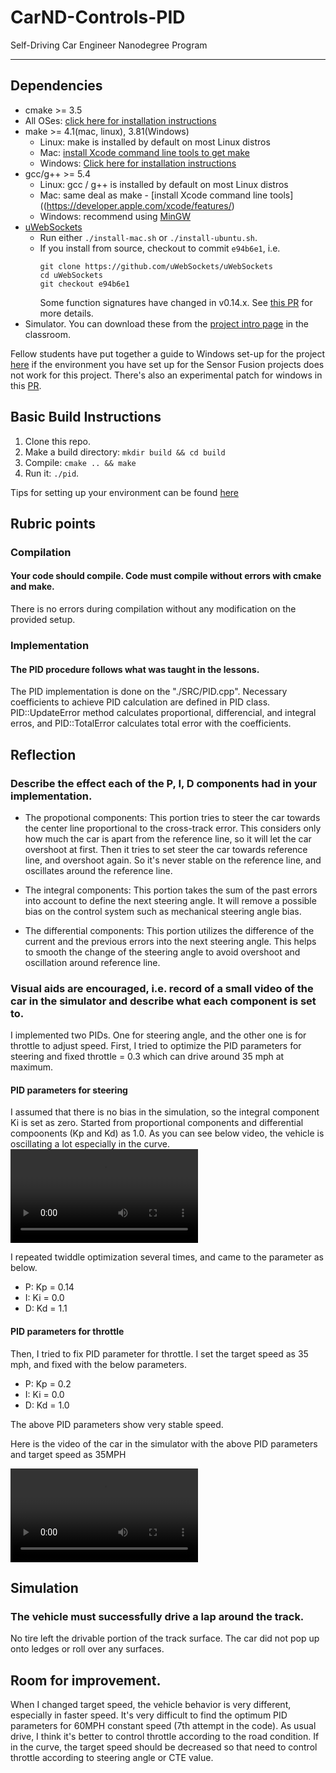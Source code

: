 # CarND-Controls-PID
Self-Driving Car Engineer Nanodegree Program

---

## Dependencies

* cmake >= 3.5
 * All OSes: [click here for installation instructions](https://cmake.org/install/)
* make >= 4.1(mac, linux), 3.81(Windows)
  * Linux: make is installed by default on most Linux distros
  * Mac: [install Xcode command line tools to get make](https://developer.apple.com/xcode/features/)
  * Windows: [Click here for installation instructions](http://gnuwin32.sourceforge.net/packages/make.htm)
* gcc/g++ >= 5.4
  * Linux: gcc / g++ is installed by default on most Linux distros
  * Mac: same deal as make - [install Xcode command line tools]((https://developer.apple.com/xcode/features/)
  * Windows: recommend using [MinGW](http://www.mingw.org/)
* [uWebSockets](https://github.com/uWebSockets/uWebSockets)
  * Run either `./install-mac.sh` or `./install-ubuntu.sh`.
  * If you install from source, checkout to commit `e94b6e1`, i.e.
    ```
    git clone https://github.com/uWebSockets/uWebSockets 
    cd uWebSockets
    git checkout e94b6e1
    ```
    Some function signatures have changed in v0.14.x. See [this PR](https://github.com/udacity/CarND-MPC-Project/pull/3) for more details.
* Simulator. You can download these from the [project intro page](https://github.com/udacity/self-driving-car-sim/releases) in the classroom.

Fellow students have put together a guide to Windows set-up for the project [here](https://s3-us-west-1.amazonaws.com/udacity-selfdrivingcar/files/Kidnapped_Vehicle_Windows_Setup.pdf) if the environment you have set up for the Sensor Fusion projects does not work for this project. There's also an experimental patch for windows in this [PR](https://github.com/udacity/CarND-PID-Control-Project/pull/3).

## Basic Build Instructions

1. Clone this repo.
2. Make a build directory: `mkdir build && cd build`
3. Compile: `cmake .. && make`
4. Run it: `./pid`. 

Tips for setting up your environment can be found [here](https://classroom.udacity.com/nanodegrees/nd013/parts/40f38239-66b6-46ec-ae68-03afd8a601c8/modules/0949fca6-b379-42af-a919-ee50aa304e6a/lessons/f758c44c-5e40-4e01-93b5-1a82aa4e044f/concepts/23d376c7-0195-4276-bdf0-e02f1f3c665d)

## Rubric points

### Compilation

#### Your code should compile. Code must compile without errors with cmake and make.

There is no errors during compilation without any modification on the provided setup.

### Implementation

#### The PID procedure follows what was taught in the lessons.

The PID implementation is done on the "./SRC/PID.cpp". Necessary coefficients to achieve PID calculation are defined in PID class.
PID::UpdateError method calculates proportional, differencial, and integral erros, and PID::TotalError calculates total error with the coefficients.

## Reflection

### Describe the effect each of the P, I, D components had in your implementation.

* The propotional components: This portion tries to steer the car towards the center line proportional to the cross-track error. This considers only how much the car is apart from the reference line, so it will let the car overshoot at first. Then it tries to set steer the car towards reference line, and overshoot again. So it's never stable on the reference line, and oscillates around the reference line.

* The integral components: This portion takes the sum of the past errors into account to define the next steering angle. It will remove a possible bias on the control system such as mechanical steering angle bias.

* The differential components: This portion utilizes the difference of the current and the previous errors into the next steering angle. This helps to smooth the change of the steering angle to avoid overshoot and oscillation around reference line.

### Visual aids are encouraged, i.e. record of a small video of the car in the simulator and describe what each component is set to.

I implemented two PIDs. One for steering angle, and the other one is for throttle to adjust speed.
First, I tried to optimize the PID parameters for steering and fixed throttle = 0.3 which can drive around 35 mph at maximum.

#### PID parameters for steering
I assumed that there is no bias in the simulation, so the integral component Ki is set as zero. Started from proportional components and differential compoonents (Kp and Kd) as 1.0.
As you can see below video, the vehicle is oscillating a lot especially in the curve.
![Video](./file/1stAttempt.m4v)

 I repeated twiddle optimization several times, and came to the parameter as below.
 * P: Kp = 0.14
 * I: Ki = 0.0
 * D: Kd = 1.1
 
 #### PID parameters for throttle
 Then, I tried to fix PID parameter for throttle. I set the target speed as 35 mph, and fixed with the below parameters.
 * P: Kp = 0.2
 * I: Ki = 0.0
 * D: Kd = 1.0

The above PID parameters show very stable speed.

Here is the video of the car in the simulator with the above PID parameters and target speed as 35MPH

![Video](./file/final.m4v)

## Simulation
### The vehicle must successfully drive a lap around the track.
No tire left the drivable portion of the track surface. The car did not pop up onto ledges or roll over any surfaces.

## Room for improvement.
When I changed target speed, the vehicle behavior is very different, especially in faster speed.
It's very difficult to find the optimum PID parameters for 60MPH constant speed (7th attempt in the code).
As usual drive, I think it's better to control throttle according to the road condition. If in the curve, the target speed should be decreased so that need to control throttle according to steering angle or CTE value.

